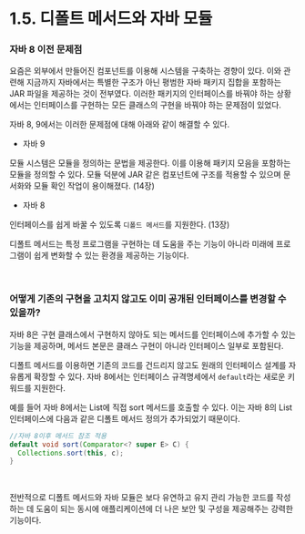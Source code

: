 # 1.5. 디폴트 메서드와 자바 모듈

### 자바 8 이전 문제점

요즘은 외부에서 만들어진 컴포넌트를 이용해 시스템을 구축하는 경향이 있다. 이와 관련해 지금까지 자바에서는 특별한 구조가 아닌 평범한 자바 패키지 집합을 포함하는 JAR 파일을 제공하는 것이 전부였다. 
이러한 패키지의 인터페이스를 바꿔야 하는 상황에서는 인터페이스를 구현하는 모든 클래스의 구현을 바꿔야 하는 문제점이 있었다.

자바 8, 9에서는 이러한 문제점에 대해 아래와 같이 해결할 수 있다.
- 자바 9

모듈 시스템은 모듈을 정의하는 문법을 제공한다. 이를 이용해 패키지 모음을 포함하는 모듈을 정의할 수 있다. 모듈 덕분에 JAR 같은 컴포넌트에 구조를 적용할 수 있으며 문서화와 모듈 확인 작업이 용이해졌다. (14장)

- 자바 8

인터페이스를 쉽게 바꿀 수 있도록 `디폴드 메서드`를 지원한다. (13장)

디폴트 메서드는 특정 프로그램을 구현하는 데 도움을 주는 기능이 아니라 미래에 프로그램이 쉽게 변화할 수 있는 환경을 제공하는 기능이다.

<br>

### 어떻게 기존의 구현을 고치지 않고도 이미 공개된 인터페이스를 변경할 수 있을까?

자바 8은 구현 클래스에서 구현하지 않아도 되는 메서드를 인터페이스에 추가할 수 있는 기능을 제공하며, 메서드 본문은 클래스 구현이 아니라 인터페이스 일부로 포함된다.

디폴트 메서드를 이용하면 기존의 코드를 건드리지 않고도 원래의 인터페이스 설계를 자유롭게 확장할 수 있다. 자바 8에서는 인터페이스 규격명세에서 `default`라는 새로운 키워드를 지원한다.

예를 들어 자바 8에서는 List에 직접 sort 메서드를 호출할 수 있다. 이는 자바 8의 List 인터페이스에 다음과 같은 디폴트 메서드 정의가 추가되었기 때문이다.
```java
//자바 8이후 메서드 참조 적용
default void sort(Comparator<? super E> C) {
  Collections.sort(this, c);
}
```

<br>

전반적으로 디폴트 메서드와 자바 모듈은 보다 유연하고 유지 관리 가능한 코드를 작성하는 데 도움이 되는 동시에 애플리케이션에 더 나은 보안 및 구성을 제공해주는 강력한 기능이다.
